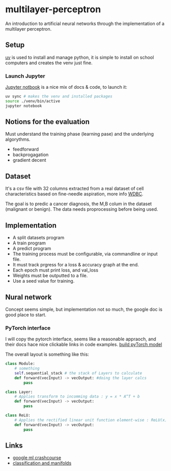 # multilayer-perceptron

An introduction to artificial neural networks through the implementation of a
multilayer perceptron.


## Setup

[uv](https://github.com/astral-sh/uv) is used to install and manage python,
it is simple to install on school computers and creates the venv just fine.

### Launch Jupyter

[Jupyter notbook](https://jupyter.org/) is a nice mix of docs & code, to launch it:

```zsh
uv sync # makes the venv and installed packages
source ./venv/bin/active
jupyter notebook
```

## Notions for the evaluation

Must understand the training phase (learning pase) and the underlying
algorythms.

- feedforward
- backprogagation
- gradient decent

## Dataset

It's a csv file with 32 columns extracted from a real dataset of cell
characteristics based on fine-needle aspiration, more info
[WDBC](https://archive.ics.uci.edu/ml/machine-learning-databases/breast-cancer-wisconsin/wdbc.names).

The goal is to predic a cancer diagnosis, the M,B colum in the dataset
(malignant or benign). The data needs proprocessing before being used.

## Implementation


- A split datasets program
- A train program
- A predict program
- The training process must be configurable, via commandline or input file.
- It must track prgress for a loss & accuracy graph at the end.
- Each epoch must print loss, and val\_loss
- Weights must be outputted to a file.
- Use a seed value for training.


## Nural network
Concept seems simple, but implementation not so much, the google doc is good
place to start.

### PyTorch interface

I will copy the pytorch interface, seems like a reasonable appraoch, and their docs hace nice clickable links in code examples. [build pyTorch model](https://docs.pytorch.org/tutorials/beginner/basics/buildmodel_tutorial.html)

The overall layout is something like this:

```python
class Module:
    # something
    self.sequential_stack # the stack of Layers to calculate
    def forward(vecInput) -> vecOutput: #doing the layer calcs
        pass

class Layer:
    # Applies transform to incomming data : y = x * A^T + b
    def forward(vecInput) -> vecOutput:
        pass

class ReLU:
    # Applies the rectified linear unit function element-wise : ReLU(x) = max(0, x)
    def forward(vecInput) -> vecOutput:
        pass

```

## Links

- [google ml crashcourse](https://developers.google.com/machine-learning/crash-course/neural-networks)
- [classification and manifolds](https://colah.github.io/posts/2014-03-NN-Manifolds-Topology/)

